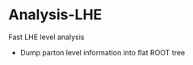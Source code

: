 Analysis-LHE
============

Fast LHE level analysis


 * Dump parton level information into flat ROOT tree
